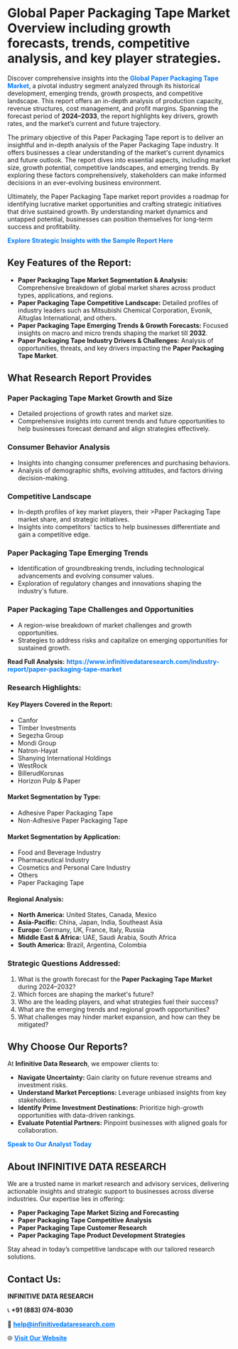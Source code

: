 <h1>Global Paper Packaging Tape Market Overview including growth forecasts, trends, competitive analysis, and key player strategies.</h1>
<p>
Discover comprehensive insights into the 
<a href="https://www.infinitivedataresearch.com/industry-report/paper-packaging-tape-market" rel="dofollow" style="color: #007BFF; text-decoration: none;"><strong>Global Paper Packaging Tape Market</strong></a>, a pivotal industry segment analyzed through its historical development, emerging trends, growth prospects, and competitive landscape. This report offers an in-depth analysis of production capacity, revenue structures, cost management, and profit margins. Spanning the forecast period of <strong>2024–2033</strong>, the report highlights key drivers, growth rates, and the market’s current and future trajectory.
</p>
<p>
The primary objective of this Paper Packaging Tape report is to deliver an insightful and in-depth analysis of the Paper Packaging Tape industry. It offers businesses a clear understanding of the market's current dynamics and future outlook. The report dives into essential aspects, including market size, growth potential, competitive landscapes, and emerging trends. By exploring these factors comprehensively, stakeholders can make informed decisions in an ever-evolving business environment.
</p>
<p>
Ultimately, the Paper Packaging Tape market report provides a roadmap for identifying lucrative market opportunities and crafting strategic initiatives that drive sustained growth. By understanding market dynamics and untapped potential, businesses can position themselves for long-term success and profitability.
</p>
<p>
<a href="https://www.infinitivedataresearch.com/request-sample/reportId=110646" style="color: #007BFF; text-decoration: none;"><strong>Explore Strategic Insights with the Sample Report Here</strong></a>
</p>

<h2>Key Features of the Report:</h2>
<ul>
<li><strong>Paper Packaging Tape Market Segmentation & Analysis:</strong> Comprehensive breakdown of global market shares across product types, applications, and regions.</li>
<li><strong>Paper Packaging Tape Competitive Landscape:</strong> Detailed profiles of industry leaders such as Mitsubishi Chemical Corporation, Evonik, Altuglas International, and others.</li>
<li><strong>Paper Packaging Tape Emerging Trends & Growth Forecasts:</strong> Focused insights on macro and micro trends shaping the market till <strong>2032</strong>.</li>
<li><strong>Paper Packaging Tape Industry Drivers & Challenges:</strong> Analysis of opportunities, threats, and key drivers impacting the <strong>Paper Packaging Tape Market</strong>.</li>
</ul>

<h2>What Research Report Provides</h2>
<h3>Paper Packaging Tape Market Growth and Size</h3>
<ul>
<li>Detailed projections of growth rates and market size.</li>
<li>Comprehensive insights into current trends and future opportunities to help businesses forecast demand and align strategies effectively.</li>
</ul>

<h3>Consumer Behavior Analysis</h3>
<ul>
<li>Insights into changing consumer preferences and purchasing behaviors.</li>
<li>Analysis of demographic shifts, evolving attitudes, and factors driving decision-making.</li>
</ul>

<h3>Competitive Landscape</h3>
<ul>
<li>In-depth profiles of key market players, their >Paper Packaging Tape market share, and strategic initiatives.</li>
<li>Insights into competitors' tactics to help businesses differentiate and gain a competitive edge.</li>
</ul>

<h3>Paper Packaging Tape Emerging Trends</h3>
<ul>
<li>Identification of groundbreaking trends, including technological advancements and evolving consumer values.</li>
<li>Exploration of regulatory changes and innovations shaping the industry's future.</li>
</ul>

<h3>Paper Packaging Tape Challenges and Opportunities</h3>
<ul>
<li>A region-wise breakdown of market challenges and growth opportunities.</li>
<li>Strategies to address risks and capitalize on emerging opportunities for sustained growth.</li>
</ul>
<p><strong>Read Full Analysis:</strong> <a href="https://www.infinitivedataresearch.com/industry-report/paper-packaging-tape-market" rel="dofollow" style="color: #007BFF; text-decoration: none;"><strong>https://www.infinitivedataresearch.com/industry-report/paper-packaging-tape-market</strong></a></p>
<h3>Research Highlights:</h3>
<h4>Key Players Covered in the Report:</h4>
<ul><li>Canfor</li><li>Timber Investments</li><li>Segezha Group</li><li>Mondi Group</li><li>Natron-Hayat</li><li>Shanying International Holdings</li><li>WestRock</li><li>BillerudKorsnas</li><li>Horizon Pulp &amp; Paper</li></ul>
<h4>Market Segmentation by Type:</h4>
<ul><li>Adhesive Paper Packaging Tape</li><li>Non-Adhesive Paper Packaging Tape</li></ul>
<h4>Market Segmentation by Application:</h4>
<ul><li>Food and Beverage Industry</li><li>Pharmaceutical Industry</li><li>Cosmetics and Personal Care Industry</li><li>Others</li><li>Paper Packaging Tape</li></ul>

<h4>Regional Analysis:</h4>
<ul>
<li><strong>North America:</strong> United States, Canada, Mexico</li>
<li><strong>Asia-Pacific:</strong> China, Japan, India, Southeast Asia</li>
<li><strong>Europe:</strong> Germany, UK, France, Italy, Russia</li>
<li><strong>Middle East & Africa:</strong> UAE, Saudi Arabia, South Africa</li>
<li><strong>South America:</strong> Brazil, Argentina, Colombia</li>
</ul>

<h3>Strategic Questions Addressed:</h3>
<ol>
<li>What is the growth forecast for the <strong>Paper Packaging Tape Market</strong> during 2024–2032?</li>
<li>Which forces are shaping the market's future?</li>
<li>Who are the leading players, and what strategies fuel their success?</li>
<li>What are the emerging trends and regional growth opportunities?</li>
<li>What challenges may hinder market expansion, and how can they be mitigated?</li>
</ol>

<h2>Why Choose Our Reports?</h2>
<p>At <strong>Infinitive Data Research</strong>, we empower clients to:</p>
<ul>
<li><strong>Navigate Uncertainty:</strong> Gain clarity on future revenue streams and investment risks.</li>
<li><strong>Understand Market Perceptions:</strong> Leverage unbiased insights from key stakeholders.</li>
<li><strong>Identify Prime Investment Destinations:</strong> Prioritize high-growth opportunities with data-driven rankings.</li>
<li><strong>Evaluate Potential Partners:</strong> Pinpoint businesses with aligned goals for collaboration.</li>
</ul>
<p><a href="https://www.infinitivedataresearch.com/industry-report/paper-packaging-tape-market" rel="dofollow" style="color: #007BFF; text-decoration: none;"><strong>Speak to Our Analyst Today</strong></a></p>

<h2>About INFINITIVE DATA RESEARCH</h2>
<p>We are a trusted name in market research and advisory services, delivering actionable insights and strategic support to businesses across diverse industries. Our expertise lies in offering:</p>
<ul>
<li><strong>Paper Packaging Tape Market Sizing and Forecasting</strong></li>
<li><strong>Paper Packaging Tape Competitive Analysis</strong></li>
<li><strong>Paper Packaging Tape Customer Research</strong></li>
<li><strong>Paper Packaging Tape Product Development Strategies</strong></li>
</ul>
<p>Stay ahead in today’s competitive landscape with our tailored research solutions.</p>

<h2>Contact Us:</h2>
<p><strong>INFINITIVE DATA RESEARCH</strong></p>
<p>📞 <strong>+91 (883) 074-8030</strong></p>
<p>📧 <strong><a href="mailto:help@infinitivedataresearch.com" style="color: #007BFF;">help@infinitivedataresearch.com</a></strong></p>
<p>🌐 <strong><a href="https://www.infinitivedataresearch.com" rel="dofollow" style="color: #007BFF;">Visit Our Website</a></strong></p>